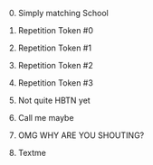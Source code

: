 0. Simply matching School

1. Repetition Token #0

2. Repetition Token #1

3. Repetition Token #2

4. Repetition Token #3

5. Not quite HBTN yet

6. Call me maybe

7. OMG WHY ARE YOU SHOUTING?

8. Textme

